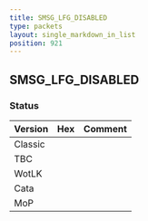 ```yaml
---
title: SMSG_LFG_DISABLED
type: packets
layout: single_markdown_in_list
position: 921
---
```


## SMSG_LFG_DISABLED

### Status

Version | Hex | Comment
---------- | ---------- | ---------- 
Classic |  |  
TBC |  |  
WotLK |  |  
Cata |  |  
MoP |  |  